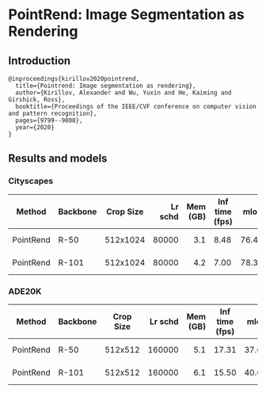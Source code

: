 # PointRend: Image Segmentation as Rendering

## Introduction

<!-- [ALGORITHM] -->

```
@inproceedings{kirillov2020pointrend,
  title={Pointrend: Image segmentation as rendering},
  author={Kirillov, Alexander and Wu, Yuxin and He, Kaiming and Girshick, Ross},
  booktitle={Proceedings of the IEEE/CVF conference on computer vision and pattern recognition},
  pages={9799--9808},
  year={2020}
}
```

## Results and models

### Cityscapes

| Method    | Backbone | Crop Size | Lr schd | Mem (GB) | Inf time (fps) |  mIoU | mIoU(ms+flip) | config                                                                                                                          | download                                                                                                                                                                                                                                                                                                                                                             |
| --------- | -------- | --------- | ------: | -------: | -------------- | ----: | ------------- | ------------------------------------------------------------------------------------------------------------------------------- | -------------------------------------------------------------------------------------------------------------------------------------------------------------------------------------------------------------------------------------------------------------------------------------------------------------------------------------------------------------------- |
| PointRend | R-50     | 512x1024  |   80000 |      3.1 | 8.48           | 76.47 | 78.13         | [config](   )  | [model](   ) &#124; [log](   )     |
| PointRend | R-101    | 512x1024  |   80000 |      4.2 | 7.00           | 78.30 | 79.97         | [config](   ) | [model](   ) &#124; [log](   ) |

### ADE20K

| Method    | Backbone | Crop Size | Lr schd | Mem (GB) | Inf time (fps) |  mIoU | mIoU(ms+flip) | config                                                                                                                      | download                                                                                                                                                                                                                                                                                                                                             |
| --------- | -------- | --------- | ------: | -------: | -------------- | ----: | ------------- | --------------------------------------------------------------------------------------------------------------------------- | ---------------------------------------------------------------------------------------------------------------------------------------------------------------------------------------------------------------------------------------------------------------------------------------------------------------------------------------------------- |
| PointRend | R-50     | 512x512   |  160000 |      5.1 | 17.31          | 37.64 | 39.17         | [config](   )  | [model](   ) &#124; [log](   )     |
| PointRend | R-101    | 512x512   |  160000 |      6.1 | 15.50          | 40.02 | 41.60         | [config](   ) | [model](   ) &#124; [log](   ) |
